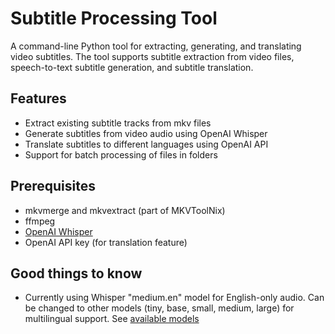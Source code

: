 # Subtitle Processing Tool

A command-line Python tool for extracting, generating, and translating video subtitles. The tool supports subtitle extraction from video files, speech-to-text subtitle generation, and subtitle translation.

## Features

- Extract existing subtitle tracks from mkv files
- Generate subtitles from video audio using OpenAI Whisper
- Translate subtitles to different languages using OpenAI API
- Support for batch processing of files in folders

## Prerequisites

- mkvmerge and mkvextract (part of MKVToolNix)
- ffmpeg
- [OpenAI Whisper](https://github.com/openai/whisper)
- OpenAI API key (for translation feature)

## Good things to know

- Currently using Whisper "medium.en" model for English-only audio. Can be changed to other models (tiny, base, small, medium, large) for multilingual support. See [available models](https://github.com/openai/whisper?tab=readme-ov-file#available-models-and-languages)
